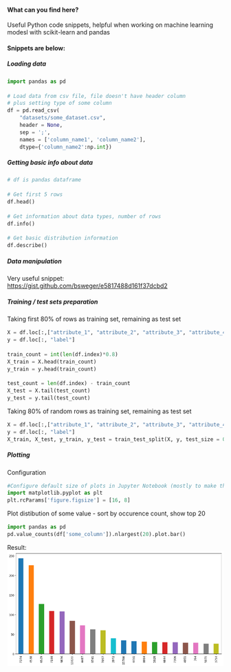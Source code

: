 #### What can you find here?
Useful Python code snippets, helpful when working on machine learning modesl with scikit-learn and pandas

#### Snippets are below:

##### Loading data

```python
import pandas as pd

# Load data from csv file, file doesn't have header column
# plus setting type of some column 
df = pd.read_csv(
    "datasets/some_dataset.csv", 
    header = None, 
    sep = ';',
    names = ['column_name1', 'column_name2'],
    dtype={'column_name2':np.int})
```

##### Getting basic info about data

```python
# df is pandas dataframe

# Get first 5 rows
df.head() 

# Get information about data types, number of rows
df.info()

# Get basic distribution information
df.describe()
```

##### Data manipulation
Very useful snippet: https://gist.github.com/bsweger/e5817488d161f37dcbd2

##### Training / test sets preparation

Taking first 80% of rows as training set, remaining as test set
```python
X = df.loc[:,["attribute_1", "attribute_2", "attribute_3", "attribute_4"]]
y = df.loc[:, "label"]

train_count = int(len(df.index)*0.8)
X_train = X.head(train_count)
y_train = y.head(train_count)

test_count = len(df.index) - train_count
X_test = X.tail(test_count)
y_test = y.tail(test_count)
```

Taking 80% of random rows as training set, remaining as test set
```python
X = df.loc[:,["attribute_1", "attribute_2", "attribute_3", "attribute_4"]]
y = df.loc[:, "label"]
X_train, X_test, y_train, y_test = train_test_split(X, y, test_size = 0.20, random_state=42)
```

##### Plotting 

Configuration
```python
#Configure default size of plots in Jupyter Notebook (mostly to make them bigger)
import matplotlib.pyplot as plt
plt.rcParams['figure.figsize'] = [16, 8]
```

Plot distibution of some value - sort by occurence count, show top 20 
```python
import pandas as pd
pd.value_counts(df['some_column']).nlargest(20).plot.bar()
```
Result:
![Plot 1](plot1.png?raw=true "Title")




